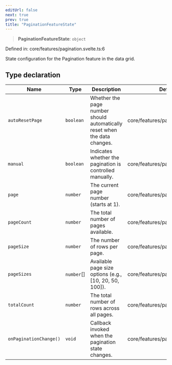 ```yaml
---
editUrl: false
next: true
prev: true
title: "PaginationFeatureState"
---
```


> **PaginationFeatureState**: `object`

Defined in: core/features/pagination.svelte.ts:6

State configuration for the Pagination feature in the data grid.

## Type declaration

| Name | Type | Description | Defined in |
| ------ | ------ | ------ | ------ |
| <a id="autoresetpage"></a> `autoResetPage` | `boolean` | Whether the page number should automatically reset when the data changes. | core/features/pagination.svelte.ts:26 |
| <a id="manual"></a> `manual` | `boolean` | Indicates whether the pagination is controlled manually. | core/features/pagination.svelte.ts:8 |
| <a id="page"></a> `page` | `number` | The current page number (starts at 1). | core/features/pagination.svelte.ts:11 |
| <a id="pagecount"></a> `pageCount` | `number` | The total number of pages available. | core/features/pagination.svelte.ts:20 |
| <a id="pagesize"></a> `pageSize` | `number` | The number of rows per page. | core/features/pagination.svelte.ts:14 |
| <a id="pagesizes"></a> `pageSizes` | `number`[] | Available page size options (e.g., [10, 20, 50, 100]). | core/features/pagination.svelte.ts:17 |
| <a id="totalcount"></a> `totalCount` | `number` | The total number of rows across all pages. | core/features/pagination.svelte.ts:23 |
| <a id="onpaginationchange"></a> `onPaginationChange()` | `void` | Callback invoked when the pagination state changes. | core/features/pagination.svelte.ts:29 |
